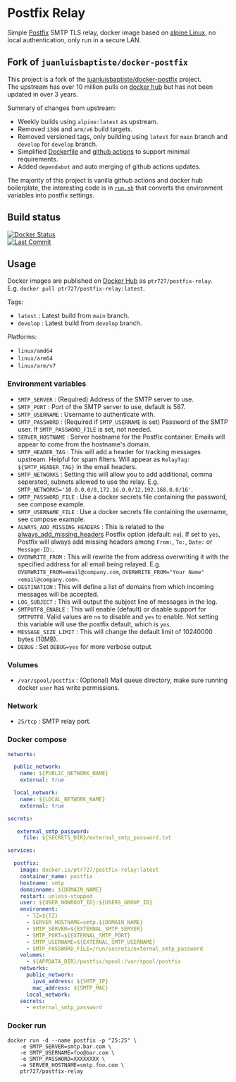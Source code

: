 # Postfix Relay

Simple [Postfix][postfixLink] SMTP TLS relay, docker image based on [alpine Linux][alpineLinuxLink], no local authentication, only run in a secure LAN.

## Fork of `juanluisbaptiste/docker-postfix`

This project is a fork of the [juanluisbaptiste/docker-postfix][juanluisbaptisteLink] project.\
The upstream has over 10 million pulls on [docker hub][juanluisbaptisteDockerLink] but has not been updated in over 3 years.

Summary of changes from upstream:

- Weekly builds using `alpine:latest` as upstream.
- Removed `i386` and `arm/v6` build targets.
- Removed versioned tags, only building using `latest` for `main` branch and `develop` for `develop` branch.
- Simplified [Dockerfile](./Dockerfile) and [github actions](./.github/workflows/buildpush.yml) to support minimal requirements.
- Added `dependabot` and auto merging of github actions updates.

The majority of this project is vanilla github actions and docker hub boilerplate, the interesting code is in [`run.sh`](./run.sh) that converts the environment variables into postfix settings.

## Build status

[![Docker Status][docker-status-shield]][actions-link]\
[![Last Commit][last-commit-shield]][commit-link]

## Usage

Docker images are published on [Docker Hub](https://hub.docker.com/r/ptr727/postfix-relay) as `ptr727/postfix-relay`.\
E.g. `docker pull ptr727/postfix-relay:latest`.

Tags:

- `latest` : Latest build from `main` branch.
- `develop` : Latest build from `develop` branch.

Platforms:

- `linux/amd64`
- `linux/arm64`
- `linux/arm/v7`

### Environment variables

- `SMTP_SERVER` : (Required) Address of the SMTP server to use.
- `SMTP_PORT` : Port of the SMTP server to use, default is 587.
- `SMTP_USERNAME` : Username to authenticate with.
- `SMTP_PASSWORD` : (Required if `SMTP_USERNAME` is set) Password of the SMTP user. If `SMTP_PASSWORD_FILE` is set, not needed.
- `SERVER_HOSTNAME` : Server hostname for the Postfix container. Emails will appear to come from the hostname's domain.
- `SMTP_HEADER_TAG` : This will add a header for tracking messages upstream. Helpful for spam filters. Will appear as `RelayTag: ${SMTP_HEADER_TAG}` in the email headers.
- `SMTP_NETWORKS` : Setting this will allow you to add additional, comma seperated, subnets allowed to use the relay. E.g. `SMTP_NETWORKS='10.0.0.0/8,172.16.0.0/12,192.168.0.0/16'`.
- `SMTP_PASSWORD_FILE` : Use a docker secrets file containing the password, see compose example.
- `SMTP_USERNAME_FILE` : Use a docker secrets file containing the username, see compose example.
- `ALWAYS_ADD_MISSING_HEADERS` : This is related to the [always\_add\_missing\_headers][alwaysAddMissingHeadersLink] Postfix option (default: `no`). If set to `yes`, Postfix will always add missing headers among `From:`, `To:`, `Date:` or `Message-ID:`.
- `OVERWRITE_FROM` : This will rewrite the from address overwriting it with the specified address for all email being relayed. E.g. `OVERWRITE_FROM=email@company.com`, `OVERWRITE_FROM="Your Name" <email@company.com>`.
- `DESTINATION` : This will define a list of domains from which incoming messages will be accepted.
- `LOG_SUBJECT` : This will output the subject line of messages in the log.
- `SMTPUTF8_ENABLE` : This will enable (default) or disable support for `SMTPUTF8`. Valid values are `no` to disable and `yes` to enable. Not setting this variable will use the postfix default, which is `yes`.
- `MESSAGE_SIZE_LIMIT` : This will change the default limit of 10240000 bytes (10MB).
- `DEBUG` : Set `DEBUG=yes` for more verbose output.

### Volumes

- `/var/spool/postfix` : (Optional) Mail queue directory, make sure running docker `user` has write permissions.

### Network

- `25/tcp` : SMTP relay port.

### Docker compose

```yaml
networks:

  public_network:
    name: ${PUBLIC_NETWORK_NAME}
    external: true

  local_network:
    name: ${LOCAL_NETWORK_NAME}
    external: true

secrets:

   external_smtp_password:
     file: ${SECRETS_DIR}/external_smtp_password.txt

services:

  postfix:
    image: docker.io/ptr727/postfix-relay:latest
    container_name: postfix
    hostname: smtp
    domainname: ${DOMAIN_NAME}
    restart: unless-stopped
    user: ${USER_NONROOT_ID}:${USERS_GROUP_ID}
    environment:
      - TZ=${TZ}
      - SERVER_HOSTNAME=smtp.${DOMAIN_NAME}
      - SMTP_SERVER=${EXTERNAL_SMTP_SERVER}
      - SMTP_PORT=${EXTERNAL_SMTP_PORT}
      - SMTP_USERNAME=${EXTERNAL_SMTP_USERNAME}
      - SMTP_PASSWORD_FILE=/run/secrets/external_smtp_password
    volumes:
      - ${APPDATA_DIR}/postfix/spool:/var/spool/postfix
    networks:
      public_network:
        ipv4_address: ${SMTP_IP}
        mac_address: ${SMTP_MAC}
      local_network:
    secrets:
      - external_smtp_password
```

### Docker run

```console
docker run -d --name postfix -p "25:25" \
    -e SMTP_SERVER=smtp.bar.com \
    -e SMTP_USERNAME=foo@bar.com \
    -e SMTP_PASSWORD=XXXXXXXX \
    -e SERVER_HOSTNAME=smtp.foo.com \
    ptr727/postfix-relay
```

[docker-status-shield]: https://img.shields.io/github/actions/workflow/status/ptr727/postfix-relay/release.yml?logo=github&label=Docker%20Build
[last-commit-shield]: https://img.shields.io/github/last-commit/ptr727/postfix-relay?logo=github&label=Last%20Commit
[commit-link]: https://github.com/ptr727/postfix-relay/commits/main
[actions-link]: https://github.com/ptr727/postfix-relay/actions
[alwaysAddMissingHeadersLink]: http://www.postfix.org/postconf.5.html#always_add_missing_headers
[postfixLink]: https://www.postfix.org
[alpineLinuxLink]: https://alpinelinux.org/
[juanluisbaptisteLink]: https://github.com/juanluisbaptiste/docker-postfix
[juanluisbaptisteDockerLink]: https://hub.docker.com/r/juanluisbaptiste/postfix
